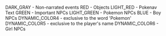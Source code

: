 DARK_GRAY - Non-narrated events
RED - Objects
LIGHT_RED - Pokenav Text
GREEN - Important NPCs
LIGHT_GREEN - Pokemon NPCs
BLUE - Boy NPCs
DYNAMIC_COLOR4 - exclusive to the word 'Pokemon'
DYNAMIC_COLOR5 - exclusive to the player's name
DYNAMIC_COLOR6 - Girl NPCs
